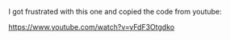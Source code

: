 I got frustrated with this one and copied the code from youtube:

https://www.youtube.com/watch?v=yFdF3Otgdko